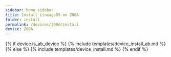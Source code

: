 ```yaml
---
sidebar: home_sidebar
title: Install LineageOS on Z00A
folder: install
permalink: /devices/Z00A/install
device: Z00A
---
```

{% if device.is_ab_device %}
{% include templates/device_install_ab.md %}
{% else %}
{% include templates/device_install.md %}
{% endif %}
